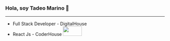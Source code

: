 
### Hola, soy Tadeo Marino 👋

---

- Full Stack Developer - DigitalHouse
- React Js - CoderHouse <img height="30px" width="60px" src="https://upload.wikimedia.org/wikipedia/commons/7/75/Logo_blackbg.png">
